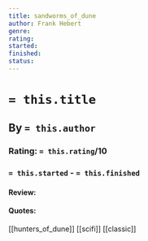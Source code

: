 ```yaml
---
title: sandworms_of_dune
author: Frank Hebert
genre:
rating:
started: 
finished: 
status: 
---
```

# `= this.title`
## By `= this.author`
### Rating: `= this.rating`/10
### `= this.started` - `= this.finished`

#### Review:

#### Quotes: 

[[hunters_of_dune]]
[[scifi]] [[classic]]